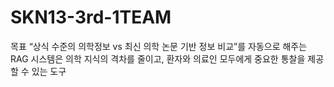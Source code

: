 # SKN13-3rd-1TEAM 

목표
“상식 수준의 의학정보 vs 최신 의학 논문 기반 정보 비교”를 자동으로 해주는 RAG 시스템은 의학 지식의 격차를 줄이고, 환자와 의료인 모두에게 중요한 통찰을 제공할 수 있는 도구
